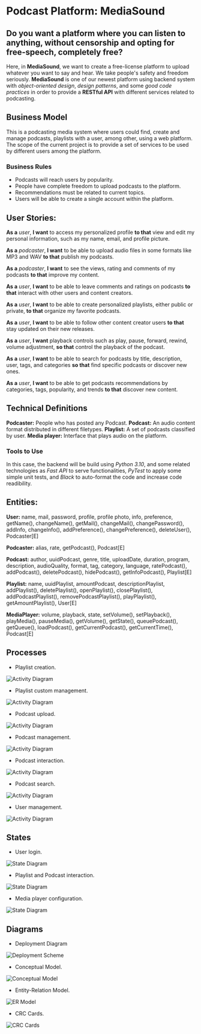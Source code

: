 # Podcast Platform: MediaSound

## Do you want a platform where you can listen to anything, without censorship and opting for free-speech, completely free?

Here, in __MediaSound__, we want to create a free-license platform to upload whatever you want to say and hear. We take people's safety and freedom seriously. __MediaSound__ is one of our newest platform using backend system with _object-oriented design_, _design patterns_, and some _good code practices_ in order to provide a __RESTful API__ with different services related to podcasting.


## Business Model

This is a podcasting media system where users could find, create and manage podcasts, playlists with a user, among other, using a web platform. The scope of the current project is to provide a set of services to be used by different users among the platform.


### Business Rules
  
- Podcasts will reach users by popularity.
- People have complete freedom to upload podcasts to the platform.
- Recommendations must be related to current topics.
- Users will be able to create a single account within the platform.


## User Stories:

__As a__ _user_, __I want__ to access my personalized profile __to that__ view and edit my personal information, such as my name, email, and profile picture.

__As a__ _podcaster_, __I want__ to be able to upload audio files in some formats like MP3 and WAV __to that__ publish my podcasts.

__As a__ _podcaster_, __I want__ to see the views, rating and comments of my podcasts __to that__ improve my content.

__As a__ _user_, __I want__ to be able to leave comments and ratings on podcasts __to that__ interact with other users and content creators.

__As a__ _user_, __I want__ to be able to create personalized playlists, either public or private, __to that__ organize my favorite podcasts.

__As a__ _user_, __I want__ to be able to follow other content creator users __to that__ stay updated on their new releases.

__As a__ _user_, __I want__ playback controls such as play, pause, forward, rewind, volume adjustment, __so that__ control the playback of the podcast.

__As a__ _user_, __I want__ to be able to search for podcasts by title, description, user, tags, and categories __so that__ find specific podcasts or discover new ones.

__As a__ _user_, __I want__ to be able to get podcasts recommendations by categories, tags, popularity, and trends __to that__ discover new content.


## Technical Definitions

__Podcaster:__ People who has posted any Podcast.
__Podcast:__ An audio content format distributed in different filetypes.
__Playlist:__ A set of podcasts classified by user.
__Media player:__ Interface that plays audio on the platform.


### Tools to Use

In this case, the backend will be build using _Python 3.10_, and some related technologies as _Fast API_ to serve functionalities, _PyTest_ to apply some simple unit tests, and _Black_ to auto-format the code and increase code readibility.


## Entities:

__User:__ name, mail, password, profile, profile photo, info, preference, getName(), changeName(), getMail(), changeMail(), changePassword(), addInfo, changeInfo(), addPreference(), changePreference(), deleteUser(), Podcaster[E]

__Podcaster:__ alias, rate, getPodcast(), Podcast[E]

__Podcast:__ author, uuidPodcast, genre, title, uploadDate, duration, program, description, audioQuality, format, tag, category, language, ratePodcast(), addPodcast(), deletePodcast(), hidePodcast(), getInfoPodcast(), Playlist[E]

__Playlist:__ name, uuidPlaylist, amountPodcast, descriptionPlaylist, addPlaylist(), deletePlaylist(), openPlaylist(), closePlaylist(), addPodcastPlaylist(), removePodcastPlaylist(), playPlaylist(), getAmountPlaylist(), User[E]

__MediaPlayer:__ volume, playback, state, setVolume(), setPlayback(), playMedia(), pauseMedia(), getVolume(), getState(), queuePodcast(), getQueue(), loadPodcast(), getCurrentPodcast(), getCurrentTime(), Podcast[E]


## Processes 

- Playlist creation.

![Activity Diagram](src/codes/images/ActDiagram_CreatePlaylist.png)
  
- Playlist custom management.

![Activity Diagram](src/codes/images/ActDiagram_CustomPlaylist.png)

- Podcast upload.

![Activity Diagram](src/codes/images/ActDiagram_PodcastUpload.png)

- Podcast management.

![Activity Diagram](src/codes/images/ActDiagram_ViewingPodcastMetrics.png)
  
- Podcast interaction.

![Activity Diagram](src/codes/images/ActDiagram_PodcastInteraction.png)

- Podcast search.

![Activity Diagram](src/codes/images/ActDiagram_PodcastSearch.png)
  
- User management.

![Activity Diagram](src/codes/images/ActDiagram_AccessProfile.png)

## States

- User login.

![State Diagram](src/codes/images/StateDiagram_Login.png)

- Playlist and Podcast interaction.

![State Diagram](src/codes/images/StateDiagram_PodcastToPlaylist.png)

- Media player configuration.

![State Diagram](src/codes/images/StateDiagram_PlayPodcast.png)


## Diagrams

- Deployment Diagram

![Deployment Scheme](src/codes/images/DeployDiagram_MediaSound.png)


- Conceptual Model.

![Conceptual Model](src/codes/images/ConceptualDiagram_MediaSound.svg)


- Entity-Relation Model.

![ER Model](src/codes/images/ERDiagram_Mediasound.svg)


- CRC Cards.

![CRC Cards](src/codes/images/CRCCards_MediaSound.svg)

